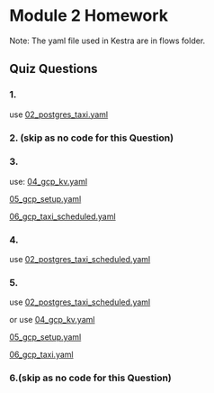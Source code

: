 # Module 2 Homework

Note: The yaml file used in Kestra are in flows folder.

## Quiz Questions

### 1.

use [02_postgres_taxi.yaml](https://github.com/chenjing2025/de-zcamp/blob/main/02-workflow-orchestration/flows/02_postgres_taxi.yaml)


### 2. (skip as no code for this Question)



### 3.

use: 
[04_gcp_kv.yaml](https://github.com/DataTalksClub/data-engineering-zoomcamp/blob/main/02-workflow-orchestration/flows/04_gcp_kv.yaml)

[05_gcp_setup.yaml](https://github.com/DataTalksClub/data-engineering-zoomcamp/blob/main/02-workflow-orchestration/flows/05_gcp_setup.yaml)

[06_gcp_taxi_scheduled.yaml](https://github.com/DataTalksClub/data-engineering-zoomcamp/blob/main/02-workflow-orchestration/flows/06_gcp_taxi_scheduled.yaml)

### 4.

use [02_postgres_taxi_scheduled.yaml](https://github.com/chenjing2025/de-zcamp/blob/main/02-workflow-orchestration/flows/02_postgres_taxi_scheduled.yaml)

### 5.

use [02_postgres_taxi_scheduled.yaml](https://github.com/chenjing2025/de-zcamp/blob/main/02-workflow-orchestration/flows/02_postgres_taxi_scheduled.yaml)

or use 
[04_gcp_kv.yaml](https://github.com/DataTalksClub/data-engineering-zoomcamp/blob/main/02-workflow-orchestration/flows/04_gcp_kv.yaml)

[05_gcp_setup.yaml](https://github.com/DataTalksClub/data-engineering-zoomcamp/blob/main/02-workflow-orchestration/flows/05_gcp_setup.yaml)

[06_gcp_taxi.yaml](https://github.com/DataTalksClub/data-engineering-zoomcamp/blob/main/02-workflow-orchestration/flows/06_gcp_taxi.yaml)

### 6.(skip as no code for this Question)
